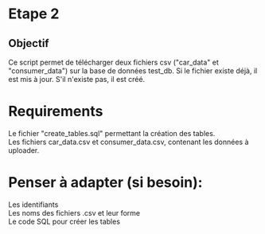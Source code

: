 # Etape 2 


## Objectif 
Ce script  permet de télécharger deux fichiers csv ("car_data" et 
"consumer_data") sur la base de données test_db. 
Si le fichier existe déjà, il est mis à jour. 
S'il n'existe pas, il est créé. 

# Requirements  
Le fichier "create_tables.sql"  permettant la création des tables.  
Les fichiers car_data.csv et consumer_data.csv, contenant les données à uploader.
    
# Penser à adapter (si besoin): 
Les identifiants    
Les noms des fichiers .csv et leur forme  
Le code SQL pour créer les tables        
    
